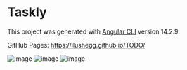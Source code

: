 # Taskly

This project was generated with [Angular CLI](https://github.com/angular/angular-cli) version 14.2.9.

GitHub Pages: 
https://ilushegg.github.io/TODO/


![image](https://user-images.githubusercontent.com/87064924/219884149-cfebc6dc-b604-43c9-be7e-50b057a32fc8.png)
![image](https://user-images.githubusercontent.com/87064924/219884198-72f9ea85-0417-4c23-87d1-714807765f4b.png)
![image](https://user-images.githubusercontent.com/87064924/219884221-5039caf1-7fff-4465-8e6a-a73f9985861a.png)
